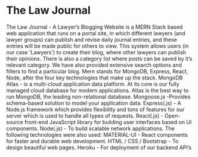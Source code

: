 # The Law Journal
The Law Journal - A Lawyer’s Blogging Website is a MERN Stack based web application that runs on a portal site, in which different lawyers (and lawyer groups) can publish and revise daily journal entries, and these entries will be made public for others to view. This system allows users (in our case 'Lawyers') to create their blog, where other lawyers can publish their opinions. There is also a category list where posts can be saved by it’s relevant category. We have also provided extensive search options and filters to find a particular blog.
Mern stands for MongoDB, Express, React, Node, after the four key technologies that make up the stack. 
MongoDB Atlas - is a multi-cloud application data platform. At its core is our fully managed cloud database for modern applications. Atlas is the best way to run MongoDB, the leading non-relational database. 
Mongoose.js -Provides  schema-based solution to model your application data.
Express(.js) - A Node.js framework which provides flexibility and tons of features for our server which is used to handle all types of requests.
React(.js) - Open-source front-end JavaScript library for building user interfaces based on UI components.
Node(.js) - To build scalable network applications.
The following technologies were also used:
MATERIAL-UI - React components for faster and durable web development.
HTML / CSS / Bootstrap - To design beautiful web pages.
Heroku - For deployment of our backend API’s


